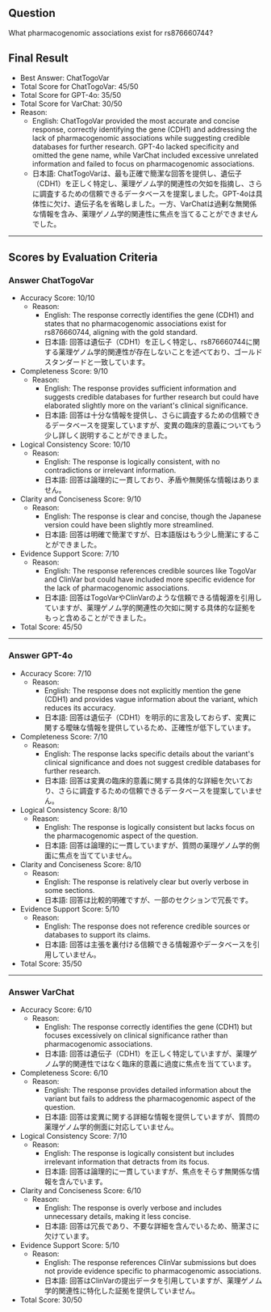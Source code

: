 ## Question

What pharmacogenomic associations exist for rs876660744?

## Final Result

- Best Answer: ChatTogoVar
- Total Score for ChatTogoVar: 45/50
- Total Score for GPT-4o: 35/50
- Total Score for VarChat: 30/50
- Reason:
  - English: ChatTogoVar provided the most accurate and concise response, correctly identifying the gene (CDH1) and addressing the lack of pharmacogenomic associations while suggesting credible databases for further research. GPT-4o lacked specificity and omitted the gene name, while VarChat included excessive unrelated information and failed to focus on pharmacogenomic associations.
  - 日本語: ChatTogoVarは、最も正確で簡潔な回答を提供し、遺伝子（CDH1）を正しく特定し、薬理ゲノム学的関連性の欠如を指摘し、さらに調査するための信頼できるデータベースを提案しました。GPT-4oは具体性に欠け、遺伝子名を省略しました。一方、VarChatは過剰な無関係な情報を含み、薬理ゲノム学的関連性に焦点を当てることができませんでした。

---

## Scores by Evaluation Criteria

### Answer ChatTogoVar
- Accuracy Score: 10/10
  - Reason: 
    - English: The response correctly identifies the gene (CDH1) and states that no pharmacogenomic associations exist for rs876660744, aligning with the gold standard.
    - 日本語: 回答は遺伝子（CDH1）を正しく特定し、rs876660744に関する薬理ゲノム学的関連性が存在しないことを述べており、ゴールドスタンダードと一致しています。
- Completeness Score: 9/10
  - Reason: 
    - English: The response provides sufficient information and suggests credible databases for further research but could have elaborated slightly more on the variant's clinical significance.
    - 日本語: 回答は十分な情報を提供し、さらに調査するための信頼できるデータベースを提案していますが、変異の臨床的意義についてもう少し詳しく説明することができました。
- Logical Consistency Score: 10/10
  - Reason: 
    - English: The response is logically consistent, with no contradictions or irrelevant information.
    - 日本語: 回答は論理的に一貫しており、矛盾や無関係な情報はありません。
- Clarity and Conciseness Score: 9/10
  - Reason: 
    - English: The response is clear and concise, though the Japanese version could have been slightly more streamlined.
    - 日本語: 回答は明確で簡潔ですが、日本語版はもう少し簡潔にすることができました。
- Evidence Support Score: 7/10
  - Reason: 
    - English: The response references credible sources like TogoVar and ClinVar but could have included more specific evidence for the lack of pharmacogenomic associations.
    - 日本語: 回答はTogoVarやClinVarのような信頼できる情報源を引用していますが、薬理ゲノム学的関連性の欠如に関する具体的な証拠をもっと含めることができました。
- Total Score: 45/50

---

### Answer GPT-4o
- Accuracy Score: 7/10
  - Reason: 
    - English: The response does not explicitly mention the gene (CDH1) and provides vague information about the variant, which reduces its accuracy.
    - 日本語: 回答は遺伝子（CDH1）を明示的に言及しておらず、変異に関する曖昧な情報を提供しているため、正確性が低下しています。
- Completeness Score: 7/10
  - Reason: 
    - English: The response lacks specific details about the variant's clinical significance and does not suggest credible databases for further research.
    - 日本語: 回答は変異の臨床的意義に関する具体的な詳細を欠いており、さらに調査するための信頼できるデータベースを提案していません。
- Logical Consistency Score: 8/10
  - Reason: 
    - English: The response is logically consistent but lacks focus on the pharmacogenomic aspect of the question.
    - 日本語: 回答は論理的に一貫していますが、質問の薬理ゲノム学的側面に焦点を当てていません。
- Clarity and Conciseness Score: 8/10
  - Reason: 
    - English: The response is relatively clear but overly verbose in some sections.
    - 日本語: 回答は比較的明確ですが、一部のセクションで冗長です。
- Evidence Support Score: 5/10
  - Reason: 
    - English: The response does not reference credible sources or databases to support its claims.
    - 日本語: 回答は主張を裏付ける信頼できる情報源やデータベースを引用していません。
- Total Score: 35/50

---

### Answer VarChat
- Accuracy Score: 6/10
  - Reason: 
    - English: The response correctly identifies the gene (CDH1) but focuses excessively on clinical significance rather than pharmacogenomic associations.
    - 日本語: 回答は遺伝子（CDH1）を正しく特定していますが、薬理ゲノム学的関連性ではなく臨床的意義に過度に焦点を当てています。
- Completeness Score: 6/10
  - Reason: 
    - English: The response provides detailed information about the variant but fails to address the pharmacogenomic aspect of the question.
    - 日本語: 回答は変異に関する詳細な情報を提供していますが、質問の薬理ゲノム学的側面に対応していません。
- Logical Consistency Score: 7/10
  - Reason: 
    - English: The response is logically consistent but includes irrelevant information that detracts from its focus.
    - 日本語: 回答は論理的に一貫していますが、焦点をそらす無関係な情報を含んでいます。
- Clarity and Conciseness Score: 6/10
  - Reason: 
    - English: The response is overly verbose and includes unnecessary details, making it less concise.
    - 日本語: 回答は冗長であり、不要な詳細を含んでいるため、簡潔さに欠けています。
- Evidence Support Score: 5/10
  - Reason: 
    - English: The response references ClinVar submissions but does not provide evidence specific to pharmacogenomic associations.
    - 日本語: 回答はClinVarの提出データを引用していますが、薬理ゲノム学的関連性に特化した証拠を提供していません。
- Total Score: 30/50